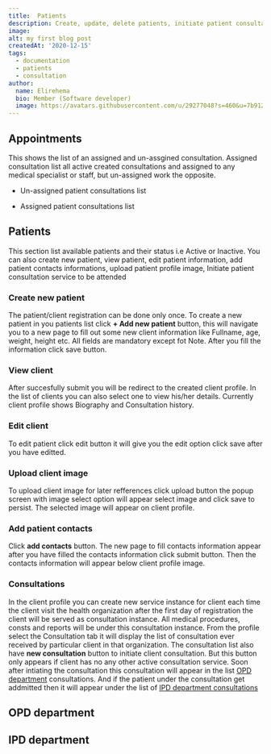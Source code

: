 ```yaml
---
title:  Patients
description: Create, update, delete patients, initiate patient consultations and create appointment. View assigned and un-assigned patient consultations
image: 
alt: my first blog post
createdAt: '2020-12-15'
tags:
  - documentation
  - patients
  - consultation
author:
  name: Elirehema
  bio: Member (Software developer)
  image: https://avatars.githubusercontent.com/u/29277048?s=460&u=7b9129df86f037dc4fb021e22ecbf252f308e688&v=4
---
```


## Appointments
This shows the list of an assigned and un-assgined consultation. Assigned consultation list all active created consultations and assigned to any medical specialist or staff, but un-assigned work the opposite.
- Un-assigned patient consultations list
<c-image src="un-assigned-consultation.png" alt="Assigned and un assigned consultation"></c-image>

- Assigned patient consultations list
<c-image src="assigned-consultation.png" alt="Assigned and un assigned consultation"></c-image>

## Patients
This section list available patients and their status i.e Active or Inactive. 
<c-image src="patients.png" alt="List of patients"></c-image> You can also create new patient, view patient, edit patient information, add patient contacts informations, upload patient profile image, Initiate patient consultation service to be attended

### Create new patient
The patient/client registration can be done only once. To create a new patient in you patients list click <strong class="button">+ Add new patient</strong> button, this will navigate you to a new page to fill out some new client information like Fullname, age, weight, height etc. All fields are mandatory except fot Note. After you fill the information click save button. <c-image src="create-patient.png" alt="List of patients"></c-image> 

### View client
After succesfully submit you will be redirect to the created client profile. In the list of clients you can also select one to view his/her details. Currently client profile shows Biography and Consultation history.  <c-image src="profile.png" alt="Client po"></c-image> 

### Edit client
To edit patient click edit button <icon icon="account-edit"></icon> it will give you the edit option click save after you have editted.

### Upload client image
To upload client image for later refferences click upload button <icon icon="progress-upload"></icon> the popup screen with image select option will appear select image and click save to persist.  The selected image will appear on client profile. <c-image src="profile-image-upload.png" alt="upload profile image"></c-image>  

### Add patient contacts
Click <strong class="button">add contacts</strong> button. The new page to fill contacts information appear after you have filled the contacts information click submit button. Then the contacts information will appear below client profile image. <c-image src="contact-profile.png" alt="Profile display contacts"></c-image>

### Consultations 
In the client profile you can create new service instance for client each time the client visit the health organization after the first day of registration the client will be served as consultation instance. All medical procedures, consts and reports will be under this consultation instance. From the profile select the Consultation tab it will display the list of consultation ever received by particular client in that organization.   <c-image src="concultations.png" alt="Consultations list"></c-image>The consultation list also have  <strong class="button">new consultation</strong> button to initiate client consultation. But this button only appears if client has no any other active consultation service.  Soon after intiating the consultation this consultation will appear in the list  [OPD department](/docs/patients#opd-department) consultations. And if the patient under the consultation get addmitted then it will appear under the list of [IPD department consultations](/docs/patients#ipd-department) 


## OPD department
## IPD department